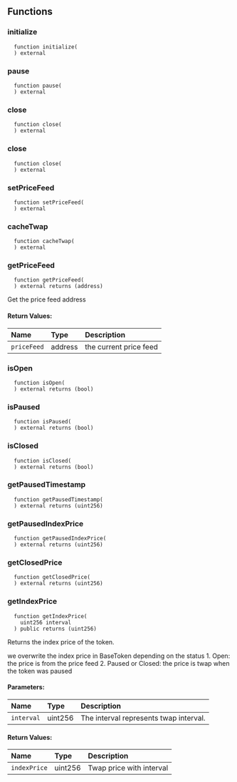 
## Functions
### initialize
```solidity
  function initialize(
  ) external
```




### pause
```solidity
  function pause(
  ) external
```




### close
```solidity
  function close(
  ) external
```




### close
```solidity
  function close(
  ) external
```




### setPriceFeed
```solidity
  function setPriceFeed(
  ) external
```




### cacheTwap
```solidity
  function cacheTwap(
  ) external
```




### getPriceFeed
```solidity
  function getPriceFeed(
  ) external returns (address)
```
Get the price feed address



#### Return Values:
| Name                           | Type          | Description                                                                  |
| :----------------------------- | :------------ | :--------------------------------------------------------------------------- |
|`priceFeed` | address | the current price feed
### isOpen
```solidity
  function isOpen(
  ) external returns (bool)
```




### isPaused
```solidity
  function isPaused(
  ) external returns (bool)
```




### isClosed
```solidity
  function isClosed(
  ) external returns (bool)
```




### getPausedTimestamp
```solidity
  function getPausedTimestamp(
  ) external returns (uint256)
```




### getPausedIndexPrice
```solidity
  function getPausedIndexPrice(
  ) external returns (uint256)
```




### getClosedPrice
```solidity
  function getClosedPrice(
  ) external returns (uint256)
```




### getIndexPrice
```solidity
  function getIndexPrice(
    uint256 interval
  ) public returns (uint256)
```
Returns the index price of the token.

we overwrite the index price in BaseToken depending on the status
     1. Open: the price is from the price feed
     2. Paused or Closed: the price is twap when the token was paused
#### Parameters:
| Name                           | Type          | Description                                                                  |
| :----------------------------- | :------------ | :--------------------------------------------------------------------------- |
|`interval` | uint256 | The interval represents twap interval.

#### Return Values:
| Name                           | Type          | Description                                                                  |
| :----------------------------- | :------------ | :--------------------------------------------------------------------------- |
|`indexPrice` | uint256 | Twap price with interval

